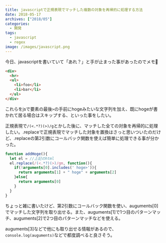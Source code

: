 ```yaml
---
title: javascriptで正規表現でマッチした複数の対象を再帰的に処理する方法
date: 2018-05-17
archives: ["2018/05"]
categories:
  - 開発
tags:
  - javascript
  - regex
image: /images/javascript.png
---
```

今日、javascriptを書いていて「あれ？」と手が止まった事があったのでメモ📝

<!--more-->

```html
<div>
  <hr>
  <ul>
    <li>foo</li>
    <li>bar</li>
  </ul>
</div>
```

これらをjsで要素の最後`>`の手前にhogeみたいな文字列を加え、既にhogeが書かれて居る場合はスキップする、といった事をしたい。

正規表現で`/(<.*?)(>)/g`とかした後に、マッチした全ての対象を再帰的に処理したい。.replaceで正規表現でマッチした対象を置換はさっと思いついたのだけど、.replaceの第2引数にコールバック関数を使えば簡単に処理できる事が分かった。

```javascript
function addHoge(){
  let el = //上記のhtml
  el.replace(/(<.*?)(>)/gm, function(){
    if(!arguments[0].includes(' hoge>')){
      return arguments[1] + " hoge" + arguments[2]
    }else{
      return arguments[0]
    }
  }
}
```

ちょっと雑に書いたけど、第2引数にコールバック関数を使い、auguments[0]でマッチした文字列を取り出せる。また、auguments[1]で1つ目のパターンマッチ、auguments[2]で2つ目のパターンマッチなどを使える。

auguments[3]などで他にも取り出せる情報があるので、`console.log(auguments)`などで都度調べると良さそう。
